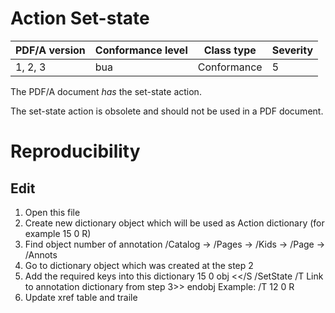 # Action Set-state

| PDF/A version | Conformance level | Class type  | Severity |
| ------------- | ----------------- | ----------  | -------- |
| 1, 2, 3       | bua               | Conformance | 5        |

The PDF/A document _has_ the set-state action.

The set-state action is obsolete and should not be used in a PDF document.

# Reproducibility
## Edit
1. Open this file
2. Create new dictionary object which will be used as Action dictionary (for example 15 0 R)
3. Find object number of annotation
/Catalog -> /Pages -> /Kids -> /Page -> /Annots
4. Go to dictionary object which was created at the step 2
5. Add the required keys into this dictionary
15 0 obj
<</S /SetState /T Link to annotation dictionary from step 3>>
endobj
Example: /T 12 0 R
6. Update xref table and traile

